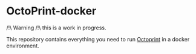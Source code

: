 # OctoPrint-docker

/!\ Warning /!\ this is a work in progress. 

This repository contains everything you need to run [Octoprint](https://github.com/foosel/OctoPrint) in a docker environment.
